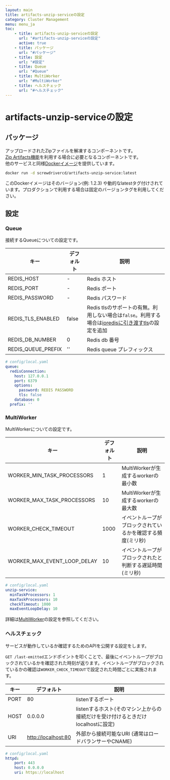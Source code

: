 ```yaml
---
layout: main
title: artifacts-unzip-serviceの設定
category: Cluster Management
menu: menu_ja
toc:
    - title: artifacts-unzip-serviceの設定
      url: "#artifacts-unzip-serviceの設定"
      active: true
    - title: パッケージ
      url: "#パッケージ"
    - title: 設定
      url: "#設定"
    - title: Queue
      url: "#Queue"
    - title: MultiWorker
      url: "#MultiWorker"
    - title: ヘルスチェック
      url: "#ヘルスチェック"
---
```


# artifacts-unzip-serviceの設定

## パッケージ

アップロードされたZipファイルを解凍するコンポーネントです。  
[Zip Artifacts機能](./zip-artifacts.md)を利用する場合に必要となるコンポーネントです。  
他のサービスと同様[Dockerイメージ](https://hub.docker.com/r/screwdrivercd/artifacts-unzip-service)を提供しています。  

```bash
docker run -d screwdrivercd/artifacts-unzip-service:latest
```

このDockerイメージはそのバージョン(例: 1.2.3) や動的なlatestタグ付けされています。プロダクションで利用する場合は固定のバージョンタグを利用してください。

## 設定

### Queue

接続するQueueについての設定です。

キー | デフォルト | 説明
--- | --- | ---
REDIS_HOST | - | Redis ホスト
REDIS_PORT | - | Redis ポート
REDIS_PASSWORD | - | Redis パスワード
REDIS_TLS_ENABLED | false | Redis tlsのサポートの有無。利用しない場合は`false`。利用する場合は[ioredisに引き渡すtls](https://github.com/luin/ioredis#tls-options)の設定を追加
REDIS_DB_NUMBER | 0 | Redis db 番号
REDIS_QUEUE_PREFIX | '' | Redis queue プレフィックス

```yaml
# config/local.yaml
queue:
  redisConnection:
    host: 127.0.0.1
    port: 6379
    options:
      password: REDIS PASSWORD
      tls: false
    database: 0
  prefix: ''
```

### MultiWorker

MultiWorkerについての設定です。

キー | デフォルト | 説明
--- | --- | ---
WORKER_MIN_TASK_PROCESSORS | 1 | MultiWorkerが生成するworkerの最小数
WORKER_MAX_TASK_PROCESSORS | 10 | MultiWorkerが生成するworkerの最大数
WORKER_CHECK_TIMEOUT | 1000 | イベントループがブロックされているかを確認する頻度(ミリ秒)
WORKER_MAX_EVENT_LOOP_DELAY | 10 | イベントループがブロックされたと判断する遅延時間(ミリ秒)

```yaml
# config/local.yaml
unzip-service:
  minTaskProcessors: 1
  maxTaskProcessors: 10
  checkTimeout: 1000
  maxEventLoopDelay: 10
```

詳細は[MultiWorker](https://github.com/actionhero/node-resque#multiworker-options)の設定を参照してください。

### ヘルスチェック

サービスが動作しているか確認するためのAPIを公開する設定をします。

`GET /last-emitted`エンドポイントを叩くことで、最後にイベントループがブロックされているかを確認された時刻が返ります。イベントループがブロックされているかの確認は`WORKER_CHECK_TIMEOUT`で設定された時間ごとに実施されます。  

キー | デフォルト | 説明
--- | --- | ---
PORT | 80 | listenするポート
HOST | 0.0.0.0 | listenするホスト(そのマシン上からの接続だけを受け付けるときだけlocalhostに設定)
URI | <http://localhost:80> | 外部から接続可能なURI (通常はロードバランサーやCNAME)

```yaml
# config/local.yaml
httpd:
    port: 443
    host: 0.0.0.0
    uri: https://localhost
```
